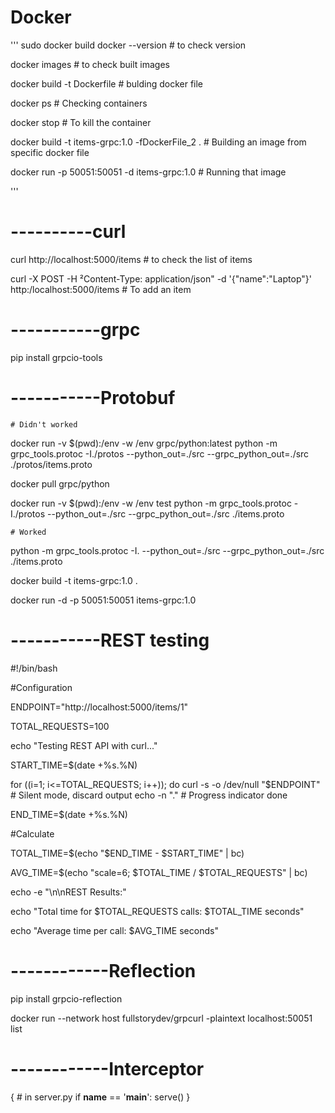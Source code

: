# Docker
'''
sudo docker build
docker --version                                # to check version

docker images                                   # to check built images

docker build -t Dockerfile                      # bulding docker file

docker ps                                       # Checking containers

docker stop                                     # To kill the container

docker build -t items-grpc:1.0 -fDockerFile_2 . # Building an image from specific docker file

docker run -p 50051:50051 -d items-grpc:1.0     # Running that image

'''

# ----------curl
curl http://localhost:5000/items                                                                   # to check the list of items

curl -X POST -H ²Content-Type: application/json" -d '{"name":"Laptop"}' http:/localhost:5000/items # To add an item

# -----------grpc
pip install grpcio-tools

# -----------Protobuf
    # Didn't worked
docker run -v $(pwd):/env -w /env grpc/python:latest python -m grpc_tools.protoc -I./protos --python_out=./src --grpc_python_out=./src ./protos/items.proto 

docker pull grpc/python

docker run -v $(pwd):/env -w /env test python -m grpc_tools.protoc -I./protos --python_out=./src --grpc_python_out=./src ./items.proto 

    # Worked
python -m grpc_tools.protoc -I. --python_out=./src --grpc_python_out=./src ./items.proto

docker build -t items-grpc:1.0 .

docker run -d -p 50051:50051 items-grpc:1.0

# -----------REST testing
#!/bin/bash

#Configuration

ENDPOINT="http://localhost:5000/items/1"

TOTAL_REQUESTS=100

echo "Testing REST API with curl..."

START_TIME=$(date +%s.%N)

for ((i=1; i<=TOTAL_REQUESTS; i++)); do     curl -s -o /dev/null "$ENDPOINT"  # Silent mode, discard output
     echo -n "."  # Progress indicator
done

END_TIME=$(date +%s.%N)

#Calculate

TOTAL_TIME=$(echo "$END_TIME - $START_TIME" | bc)

AVG_TIME=$(echo "scale=6; $TOTAL_TIME / $TOTAL_REQUESTS" | bc)

echo -e "\n\nREST Results:"

echo "Total time for $TOTAL_REQUESTS calls: $TOTAL_TIME seconds"

echo "Average time per call: $AVG_TIME seconds"

# ------------Reflection
pip install grpcio-reflection

docker run --network host fullstorydev/grpcurl -plaintext localhost:50051 list


# ------------Interceptor
{ # in server.py
if __name__ == '__main__':
    serve()
}
